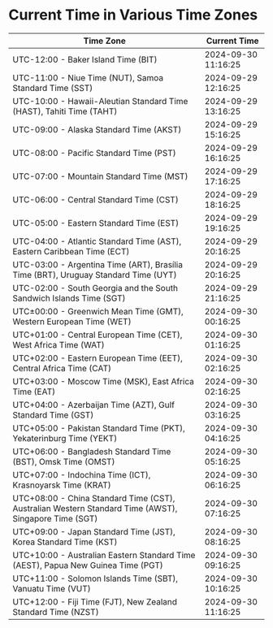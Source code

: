 # Current Time in Various Time Zones

| Time Zone | Current Time |
|-----------|--------------|
| UTC-12:00 - Baker Island Time (BIT) | 2024-09-30 11:16:25 |
| UTC-11:00 - Niue Time (NUT), Samoa Standard Time (SST) | 2024-09-29 12:16:25 |
| UTC-10:00 - Hawaii-Aleutian Standard Time (HAST), Tahiti Time (TAHT) | 2024-09-29 13:16:25 |
| UTC-09:00 - Alaska Standard Time (AKST) | 2024-09-29 15:16:25 |
| UTC-08:00 - Pacific Standard Time (PST) | 2024-09-29 16:16:25 |
| UTC-07:00 - Mountain Standard Time (MST) | 2024-09-29 17:16:25 |
| UTC-06:00 - Central Standard Time (CST) | 2024-09-29 18:16:25 |
| UTC-05:00 - Eastern Standard Time (EST) | 2024-09-29 19:16:25 |
| UTC-04:00 - Atlantic Standard Time (AST), Eastern Caribbean Time (ECT) | 2024-09-29 20:16:25 |
| UTC-03:00 - Argentina Time (ART), Brasília Time (BRT), Uruguay Standard Time (UYT) | 2024-09-29 20:16:25 |
| UTC-02:00 - South Georgia and the South Sandwich Islands Time (SGT) | 2024-09-29 21:16:25 |
| UTC±00:00 - Greenwich Mean Time (GMT), Western European Time (WET) | 2024-09-30 00:16:25 |
| UTC+01:00 - Central European Time (CET), West Africa Time (WAT) | 2024-09-30 01:16:25 |
| UTC+02:00 - Eastern European Time (EET), Central Africa Time (CAT) | 2024-09-30 02:16:25 |
| UTC+03:00 - Moscow Time (MSK), East Africa Time (EAT) | 2024-09-30 02:16:25 |
| UTC+04:00 - Azerbaijan Time (AZT), Gulf Standard Time (GST) | 2024-09-30 03:16:25 |
| UTC+05:00 - Pakistan Standard Time (PKT), Yekaterinburg Time (YEKT) | 2024-09-30 04:16:25 |
| UTC+06:00 - Bangladesh Standard Time (BST), Omsk Time (OMST) | 2024-09-30 05:16:25 |
| UTC+07:00 - Indochina Time (ICT), Krasnoyarsk Time (KRAT) | 2024-09-30 06:16:25 |
| UTC+08:00 - China Standard Time (CST), Australian Western Standard Time (AWST), Singapore Time (SGT) | 2024-09-30 07:16:25 |
| UTC+09:00 - Japan Standard Time (JST), Korea Standard Time (KST) | 2024-09-30 08:16:25 |
| UTC+10:00 - Australian Eastern Standard Time (AEST), Papua New Guinea Time (PGT) | 2024-09-30 09:16:25 |
| UTC+11:00 - Solomon Islands Time (SBT), Vanuatu Time (VUT) | 2024-09-30 10:16:25 |
| UTC+12:00 - Fiji Time (FJT), New Zealand Standard Time (NZST) | 2024-09-30 11:16:25 |

